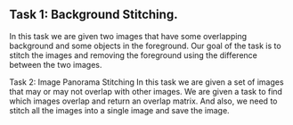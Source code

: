<h2>Task 1: Background Stitching.</h2>
In this task we are given two images that have some overlapping background and some objects in the foreground. 
Our goal of the task is to stitch the images and removing the foreground using the difference between the two images.

Task 2: Image Panorama Stitching
In this task we are given a set of images that may or may not overlap with other images.
We are given a task to find which images overlap and return an overlap matrix. 
And also, we need to stitch all the images into a single image and save the image.
